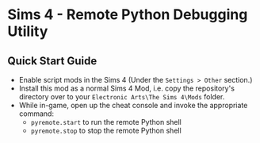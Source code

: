# Sims 4 - Remote Python Debugging Utility

## Quick Start Guide
- Enable script mods in the Sims 4 (Under the ```Settings > Other``` section.)
- Install this mod as a normal Sims 4 Mod, i.e. copy the repository's directory over to your ```Electronic Arts\The Sims 4\Mods``` folder.
- While in-game, open up the cheat console and invoke the appropriate command:
  - ```pyremote.start``` to run the remote Python shell
  - ```pyremote.stop``` to stop the remote Python shell